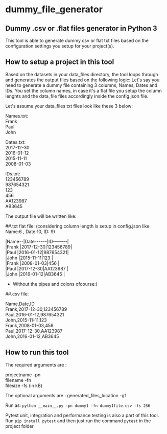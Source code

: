 # dummy_file_generator
## Dummy .csv or .flat files generator in Python 3

This tool is able to generate dummy csv or flat txt files based on the configuration settings you setup for your project(s).

## How to setup a project in this tool
Based on the datasets in your data_files directory, the tool loops through and generates the output files based on the following logic:
Let's say you need to generate a dummy file containing 3 columns, Names, Dates and IDs. You set the column names, in case it's a flat file you setup the column lenghts and the data_file files accordingly inside the config.json file. 

Let's assume your data_files txt files look like these 3 below:

Names.txt:  <br />
Frank  <br />
Paul  <br />
John  <br />

Dates.txt:  <br />
2017-12-30  <br />
2016-01-12  <br />
2015-11-11  <br />
2008-01-03  <br />

IDs.txt:  <br />
123456789  <br />
987654321  <br />
123  <br />
456  <br />
AA123987  <br />
AB3645  <br />

The output file will be written like:

##.txt flat file:
(considering column length is setup in config.json like Name:6 , Date:10, ID: 9) 

|Name--|Date------|ID-------|<br />
|Frank |2017-12-30|123456789|<br />
|Paul  |2016-01-12|987654321|<br />
|John  |2015-11-11|123      |<br />
|Frank |2008-01-03|456      |<br />
|Paul  |2017-12-30|AA123987 |<br />
|John  |2016-01-12|AB3645   |<br />

* Without the pipes and colons ofcourse:)

##.csv file:

Name,Date,ID<br />
Frank,2017-12-30,123456789<br />
Paul,2016-01-12,987654321<br />
John,2015-11-11,123<br />
Frank,2008-01-03,456<br />
Paul,2017-12-30,AA123987<br />
John,2016-01-12,AB3645<br />


## How to run this tool
The required arguments are :

projectname -pn <br />
filename -fn <br />
filesize -fs (in kB)

The optional arguments are :
generated_files_location -gf <br />

Run as:
`python __main__.py -pn dummy1 -fn dummy1file.csv -fs 256`

Pytest unit, integration and performance testing is also a part of this tool.
Run `pip install pytest` and then just run the command `pytest` in the project folder
